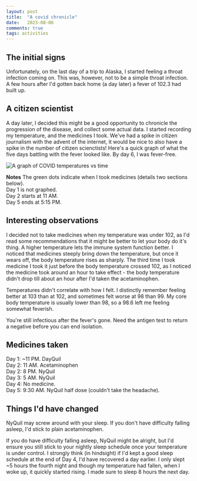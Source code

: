 ```yaml
---
layout: post
title:  "A covid chronicle"
date:   2023-08-06
comments: true
tags: activities
---
```


## The initial signs

Unfortunately, on the last day of a trip to Alaska, I started feeling a throat infection coming on. This was, however, not to be a simple throat infection.
A few hours after I'd gotten back home (a day later) a fever of 102.3 had built up.

## A citizen scientist

A day later, I decided this might be a good opportunity to chronicle the progression of the disease, and collect some actual data. I started recording my temperature, and the medicines I took. We've had a spike in citizen journalism with the advent of the internet, it would be nice to also have a spike in the number of citizen scienctists! Here's a quick graph of what the five days battling with the fever looked like. By day 6, I was fever-free.   

![A graph of COVID temperatures vs time](/assets/images/covidTemps.png)

**Notes**
The green dots indicate when I took medicines (details two sections below).  
Day 1 is not graphed.  
Day 2 starts at 11 AM.  
Day 5 ends at 5:15 PM.

## Interesting observations

I decided not to take medicines when my temperature was under 102, as I'd read some recommendations that it might be better to let your body do it's thing. A higher temperature lets the immune system function better. I noticed that medicines steeply bring down the temperature, but once it wears off, the body temperature rises as sharply. The third time I took medicine I took it just before the body temperature crossed 102, as I noticed the medicine took around an hour to take effect - the body temperature didn't drop till about an hour after I'd taken the acetaminophen.  

Temperatures didn't correlate with how I felt. I distinctly remember feeling better at 103 than at 102, and sometimes felt worse at 98 than 99. My core body temperature is usually lower than 98, so a 98.6 left me feeling somewhat feverish.

You're still infectious after the fever's gone. Need the antigen test to return a negative before you can end isolation.

## Medicines taken

Day 1: ~11 PM. DayQuil  
Day 2: 11 AM. Acetaminophen  
Day 2: 8 PM. NyQuil  
Day 3: 5 AM. NyQuil  
Day 4: No medicine.  
Day 5: 9:30 AM. NyQuil half dose (couldn't take the headache).  

## Things I'd have changed

NyQuil may screw around with your sleep. If you don't have difficulty falling asleep, I'd stick to plain acetaminophen.

If you do have difficulty falling asleep, NyQuil might be alright, but I'd ensure you still stick to your nightly sleep schedule once your temperature is under control. I strongly think (in hindsight) if I'd kept a good sleep schedule at the end of Day 4, I'd have recovered a day earlier. I only slept ~5 hours the fourth night and though my temperature had fallen, when I woke up, it quickly started rising. I made sure to sleep 8 hours the next day.
